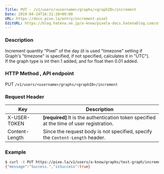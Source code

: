 ```yaml
---
Title: PUT - /v1/users/<username>/graphs/<graphID>/increment
Date: 2019-04-24T16:31:28+09:00
URL: https://docs.pixe.la/entry/increment-pixel
EditURL: https://blog.hatena.ne.jp/a-know/pixela-docs.hatenablog.com/atom/entry/17680117127076648185
---
```


### Description
Increment quantity "Pixel" of the day (it is used "timezone" setting if Graph's "timezone" is specified, if not specified, calculates it in "UTC").<br>
If the graph type is int then 1 added, and for float then 0.01 added.

### HTTP Method , API endpoint
<span class="badge badge-put">PUT</span> `/v1/users/<username>/graphs/<graphID>/increment`

### Request Header

|Key|Description|
|---|---|
|X-USER-TOKEN|**[required]** It is the authentication token specified at the time of user registration.|
|Content-Length|Since the request body is not specified, specify the `Content-Length` header.|

### Example

```sh
$ curl -X PUT https://pixe.la/v1/users/a-know/graphs/test-graph/increment -H 'X-USER-TOKEN:thisissecret' -H 'Content-Length:0'
{"message":"Success.","isSuccess":true}
```
